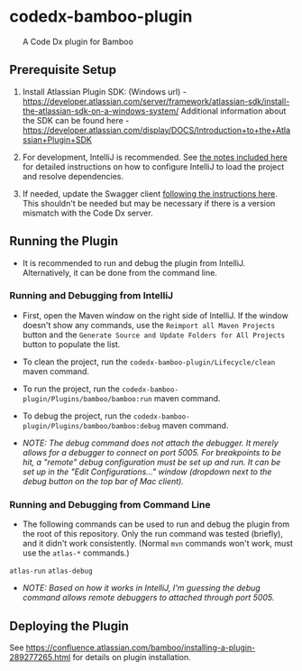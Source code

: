 codedx-bamboo-plugin
=====================

 &nbsp;&nbsp;&nbsp;&nbsp;&nbsp;&nbsp;A Code Dx plugin for Bamboo

## Prerequisite Setup

 1. Install Atlassian Plugin SDK: (Windows url) - https://developer.atlassian.com/server/framework/atlassian-sdk/install-the-atlassian-sdk-on-a-windows-system/
 Additional information about the SDK can be found here - https://developer.atlassian.com/display/DOCS/Introduction+to+the+Atlassian+Plugin+SDK

 2. For development, IntelliJ is recommended. See [the notes included here](IntelliJNotes.md) for detailed instructions on how to configure IntelliJ to load the project and resolve dependencies.

 3. If needed, update the Swagger client [following the instructions here](SwaggerSetup.md).  This shouldn't be needed but may be necessary if there is a version mismatch with the Code Dx server.

## Running the Plugin

 * It is recommended to run and debug the plugin from IntelliJ.  Alternatively, it can be done from the command line.

### Running and Debugging from IntelliJ

 * First, open the Maven window on the right side of IntelliJ.  If the window doesn't show any commands, use the `Reimport all Maven Projects` button and the `Generate Source and Update Folders for All Projects` button to populate the list.

 * To clean the project, run the `codedx-bamboo-plugin/Lifecycle/clean` maven command.

 * To run the project, run the `codedx-bamboo-plugin/Plugins/bamboo/bamboo:run` maven command.

 * To debug the project, run the `codedx-bamboo-plugin/Plugins/bamboo/bamboo:debug` maven command.

 * *NOTE: The debug command does not attach the debugger.  It merely allows for a debugger to connect on port 5005.  For breakpoints to be hit, a "remote" debug configuration must be set up and run.  It can be set up in the "Edit Configurations..." window (dropdown next to the debug button on the top bar of Mac client).*

### Running and Debugging from Command Line

 * The following commands can be used to run and debug the plugin from the root of this repository.  Only the run command was tested (briefly), and it didn't work consistently. (Normal `mvn` commands won't work, must use the `atlas-*` commands.)

 `atlas-run`
 `atlas-debug`

 * *NOTE: Based on how it works in IntelliJ, I'm guessing the debug command allows remote debuggers to attached through port 5005.*

## Deploying the Plugin

See https://confluence.atlassian.com/bamboo/installing-a-plugin-289277265.html for details on plugin installation.
